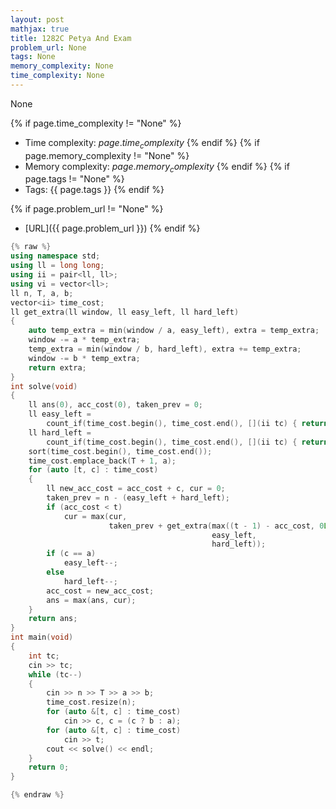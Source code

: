 ```yaml
---
layout: post
mathjax: true
title: 1282C Petya And Exam
problem_url: None
tags: None
memory_complexity: None
time_complexity: None
---
```


None


{% if page.time_complexity != "None" %}
- Time complexity: ${{ page.time_complexity }}$
{% endif %}
{% if page.memory_complexity != "None" %}
- Memory complexity: ${{ page.memory_complexity }}$
{% endif %}
{% if page.tags != "None" %}
- Tags: {{ page.tags }}
{% endif %}

{% if page.problem_url != "None" %}
- [URL]({{ page.problem_url }})
{% endif %}

```cpp
{% raw %}
using namespace std;
using ll = long long;
using ii = pair<ll, ll>;
using vi = vector<ll>;
ll n, T, a, b;
vector<ii> time_cost;
ll get_extra(ll window, ll easy_left, ll hard_left)
{
    auto temp_extra = min(window / a, easy_left), extra = temp_extra;
    window -= a * temp_extra;
    temp_extra = min(window / b, hard_left), extra += temp_extra;
    window -= b * temp_extra;
    return extra;
}
int solve(void)
{
    ll ans(0), acc_cost(0), taken_prev = 0;
    ll easy_left =
        count_if(time_cost.begin(), time_cost.end(), [](ii tc) { return tc.second == a; });
    ll hard_left =
        count_if(time_cost.begin(), time_cost.end(), [](ii tc) { return tc.second == b; });
    sort(time_cost.begin(), time_cost.end());
    time_cost.emplace_back(T + 1, a);
    for (auto [t, c] : time_cost)
    {
        ll new_acc_cost = acc_cost + c, cur = 0;
        taken_prev = n - (easy_left + hard_left);
        if (acc_cost < t)
            cur = max(cur,
                      taken_prev + get_extra(max((t - 1) - acc_cost, 0LL),
                                             easy_left,
                                             hard_left));
        if (c == a)
            easy_left--;
        else
            hard_left--;
        acc_cost = new_acc_cost;
        ans = max(ans, cur);
    }
    return ans;
}
int main(void)
{
    int tc;
    cin >> tc;
    while (tc--)
    {
        cin >> n >> T >> a >> b;
        time_cost.resize(n);
        for (auto &[t, c] : time_cost)
            cin >> c, c = (c ? b : a);
        for (auto &[t, c] : time_cost)
            cin >> t;
        cout << solve() << endl;
    }
    return 0;
}

{% endraw %}
```